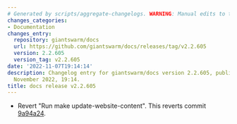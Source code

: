 ```yaml
---
# Generated by scripts/aggregate-changelogs. WARNING: Manual edits to this files will be overwritten.
changes_categories:
- Documentation
changes_entry:
  repository: giantswarm/docs
  url: https://github.com/giantswarm/docs/releases/tag/v2.2.605
  version: 2.2.605
  version_tag: v2.2.605
date: '2022-11-07T19:14:14'
description: Changelog entry for giantswarm/docs version 2.2.605, published on 07
  November 2022, 19:14.
title: docs release v2.2.605
---
```


- Revert "Run make update-website-content". This reverts commit [9a94a24](https://github.com/giantswarm/docs/commit/9a94a248b1b666e57577bc432972431aa5d264ac).
